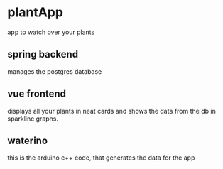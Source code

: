 # plantApp
app to watch over your plants

## spring backend

manages the postgres database

## vue frontend

displays all your plants in neat cards and shows the data from the db
in sparkline graphs.

## waterino

this is the arduino c++ code, that generates the data for the app